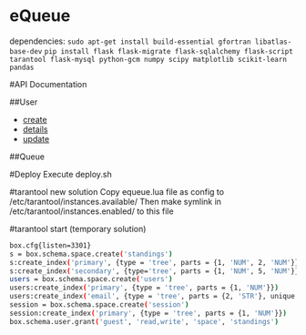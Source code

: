 # eQueue

dependencies:
`sudo apt-get install build-essential gfortran libatlas-base-dev`
`pip install flask flask-migrate flask-sqlalchemy flask-script tarantool flask-mysql python-gcm numpy scipy matplotlib scikit-learn pandas`


#API Documentation

##User
* [create](./doc/user/create.md)
* [details](./doc/user/details.md)
* [update](./doc/user/update.md)

##Queue


#Deploy
Execute deploy.sh

#tarantool new solution
Copy equeue.lua file as config to /etc/tarantool/instances.available/
Then make symlink in /etc/tarantool/instances.enabled/ to this file

#tarantool start (temporary solution)
```bash
box.cfg{listen=3301}
s = box.schema.space.create('standings')
s:create_index('primary', {type = 'tree', parts = {1, 'NUM', 2, 'NUM'}})
s:create_index('secondary', {type='tree', parts = {1, 'NUM', 5, 'NUM'}})
users = box.schema.space.create('users')
users:create_index('primary', {type = 'tree', parts = {1, 'NUM'}})
users:create_index('email', {type = 'tree', parts = {2, 'STR'}, unique = true})
session = box.schema.space.create('session')
session:create_index('primary', {type = 'tree', parts = {1, 'NUM'}})
box.schema.user.grant('guest', 'read,write', 'space', 'standings')
```